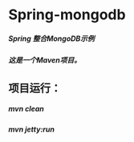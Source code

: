 # Spring-mongodb
##### Spring 整合MongoDB示例<br>
##### 这是一个Maven项目。
## 项目运行：
##### mvn clean<br>
##### mvn jetty:run
